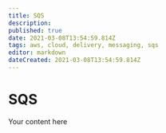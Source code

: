 ```yaml
---
title: SQS
description: 
published: true
date: 2021-03-08T13:54:59.814Z
tags: aws, cloud, delivery, messaging, sqs
editor: markdown
dateCreated: 2021-03-08T13:54:59.814Z
---
```


# SQS
Your content here